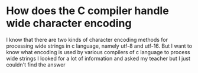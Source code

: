
# How does the C compiler handle wide character encoding

I know that there are two kinds of character encoding methods for processing wide strings in c language, namely utf-8 and utf-16. But I want to know what encoding is used by various compilers of c language to process wide strings
I looked for a lot of information and asked my teacher but I just couldn't find the answer

        